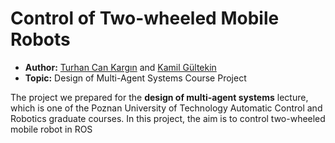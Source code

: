 # Control of Two-wheeled Mobile Robots
* **Author:** [Turhan Can Kargın](https://github.com/turhancan97) and [Kamil Gültekin](https://github.com/kamilgultekin)
* **Topic:** Design of Multi-Agent Systems Course Project


The project we prepared for the **design of multi-agent systems** lecture, which is one of the Poznan University of Technology Automatic Control and Robotics graduate courses. In this project, the aim is to control two-wheeled mobile robot in ROS
